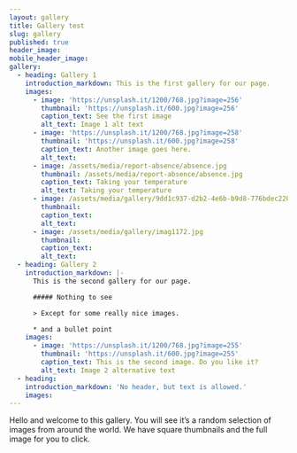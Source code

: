 ```yaml
---
layout: gallery
title: Gallery test
slug: gallery
published: true
header_image:
mobile_header_image:
gallery:
  - heading: Gallery 1
    introduction_markdown: This is the first gallery for our page.
    images:
      - image: 'https://unsplash.it/1200/768.jpg?image=256'
        thumbnail: 'https://unsplash.it/600.jpg?image=256'
        caption_text: See the first image
        alt_text: Image 1 alt text
      - image: 'https://unsplash.it/1200/768.jpg?image=258'
        thumbnail: 'https://unsplash.it/600.jpg?image=258'
        caption_text: Another image goes here.
        alt_text:
      - image: /assets/media/report-absence/absence.jpg
        thumbnail: /assets/media/report-absence/absence.jpg
        caption_text: Taking your temperature
        alt_text: Taking your temperature
      - image: /assets/media/gallery/9dd1c937-d2b2-4e6b-b9d8-776bdec220d2.jpeg
        thumbnail:
        caption_text:
        alt_text:
      - image: /assets/media/gallery/imag1172.jpg
        thumbnail:
        caption_text:
        alt_text:
  - heading: Gallery 2
    introduction_markdown: |-
      This is the second gallery for our page.

      ##### Nothing to see

      > Except for some really nice images.

      * and a bullet point
    images:
      - image: 'https://unsplash.it/1200/768.jpg?image=255'
        thumbnail: 'https://unsplash.it/600.jpg?image=255'
        caption_text: This is the second image. Do you like it?
        alt_text: Image 2 alternative text
  - heading:
    introduction_markdown: 'No header, but text is allowed.'
    images:
---
```


Hello and welcome to this gallery. You will see it’s a random selection of images from around the world. We have square thumbnails and the full image for you to click.
